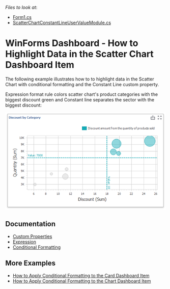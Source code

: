 
*Files to look at*:

* [Form1.cs](./CS/ChartFormatRulesSample/Form1.cs) 
* [ScatterChartConstantLineUserValueModule.cs](./CS/ScatterChartConstantLineUserValueModule.cs)

# WinForms Dashboard - How to Highlight Data in the Scatter Chart Dashboard Item

The following example illustrates how to to highlight data in the Scatter Chart with conditional formatting and the Constant Line custom property. 

Expression format rule colors scatter chart's product categories with the biggest discount green and Constant line separates the sector with the biggest discount:

![](/images/scatter-chart-with-applied-format-rule.png)

## Documentation
* [Custom Properties](https://docs.devexpress.com/Dashboard/401595/winforms-designer/custom-properties)
* [Expression](https://docs.devexpress.com/Dashboard/114409/common-features/appearance-customization/conditional-formatting/expression?p=netframework#create-a-format-rule-in-code)
* [Conditional Formatting]() 

## More Examples
* [How to Apply Conditional Formatting to the Card Dashboard Item](https://github.com/DevExpress-Examples/how-to-apply-conditional-formatting-to-the-card-dashboard-item)
* [How to Apply Conditional Formatting to the Chart Dashboard Item](https://github.com/DevExpress-Examples/WinForms-Dashboard-How-to-Apply-Conditional-Formatting-to-the-Chart-Dashboard-Item)





